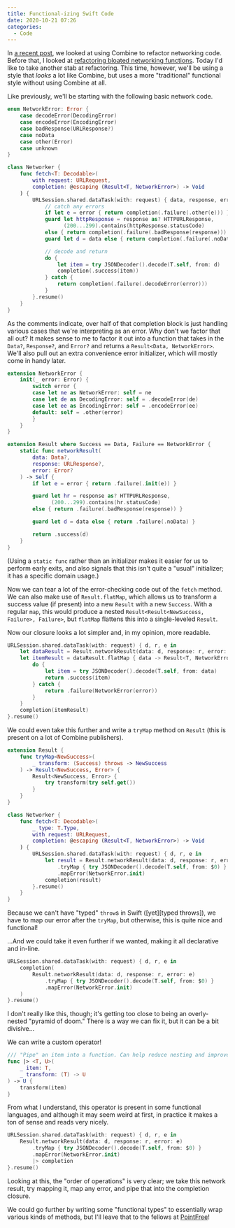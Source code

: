 ```yaml
---
title: Functional-izing Swift Code
date: 2020-10-21 07:26
categories:
  - Code
---
```


In [a recent post](/blog/combine-networking), we looked at using Combine to refactor networking code. Before that, I looked at [refactoring bloated networking functions](/blog/refactoring-functions). Today I'd like to take another stab at refactoring. This time, however, we'll be using a style that _looks_ a lot like Combine, but uses a more "traditional" functional style without using Combine at all. <!--more-->

Like previously, we'll be starting with the following basic network code.

```swift
enum NetworkError: Error {
    case decodeError(DecodingError)
    case encodeError(EncodingError)
    case badResponse(URLResponse?)
    case noData
    case other(Error)
    case unknown
}

class Networker {
    func fetch<T: Decodable>(
        with request: URLRequest,
        completion: @escaping (Result<T, NetworkError>) -> Void
    ) {
        URLSession.shared.dataTask(with: request) { data, response, error in
            // catch any errors
            if let e = error { return completion(.failure(.other(e))) }
            guard let httpResponse = response as? HTTPURLResponse,
                  (200...299).contains(httpResponse.statusCode)
            else { return completion(.failure(.badResponse(response))) }
            guard let d = data else { return completion(.failure(.noData)) }

            // decode and return
            do {
                let item = try JSONDecoder().decode(T.self, from: d)
                completion(.success(item))
            } catch {
                return completion(.failure(.decodeError(error)))
            }
        }.resume()
    }
}
```

As the comments indicate, over half of that completion block is just handling various cases that we're interpreting as an error. Why don't we factor that all out? It makes sense to me to factor it out into a function that takes in the `Data?`, `Response?`, and `Error?` and returns a `Result<Data, NetworkError>`. We'll also pull out an extra convenience error initializer, which will mostly come in handy later.

```swift
extension NetworkError {
    init(_ error: Error) {
        switch error {
        case let ne as NetworkError: self = ne
        case let de as DecodingError: self = .decodeError(de)
        case let ee as EncodingError: self = .encodeError(ee)
        default: self = .other(error)
        }
    }
}

extension Result where Success == Data, Failure == NetworkError {
    static func networkResult(
        data: Data?,
        response: URLResponse?,
        error: Error?
    ) -> Self {
        if let e = error { return .failure(.init(e)) }

        guard let hr = response as? HTTPURLResponse,
              (200...299).contains(hr.statusCode)
        else { return .failure(.badResponse(response)) }

        guard let d = data else { return .failure(.noData) }

        return .success(d)
    }
}
```

(Using a `static func` rather than an initializer makes it easier for us to perform early exits, and also signals that this isn't quite a "usual" initializer; it has a specific domain usage.)

Now we can tear a lot of the error-checking code out of the `fetch` method. We can also make use of `Result.flatMap`, which allows us to transform a success value (if present) into a new `Result` with a new `Success`. With a regular `map`, this would produce a nested `Result<Result<NewSuccess, Failure>, Failure>`, but `flatMap` flattens this into a single-leveled `Result`.

Now our closure looks a lot simpler and, in my opinion, more readable.

```swift
URLSession.shared.dataTask(with: request) { d, r, e in
    let dataResult = Result.networkResult(data: d, response: r, error: e)
    let itemResult = dataResult.flatMap { data -> Result<T, NetworkError> in
        do {
            let item = try JSONDecoder().decode(T.self, from: data)
            return .success(item)
        } catch {
            return .failure(NetworkError(error))
        }
    }
    completion(itemResult)
}.resume()
```

We could even take this further and write a `tryMap` method on `Result` (this is present on a lot of Combine publishers).

```swift
extension Result {
    func tryMap<NewSuccess>(
        _ transform: (Success) throws -> NewSuccess
    ) -> Result<NewSuccess, Error> {
        Result<NewSuccess, Error> {
			try transform(try self.get())
		}
    }
}

class Networker {
    func fetch<T: Decodable>(
        _ type: T.Type,
        with request: URLRequest,
        completion: @escaping (Result<T, NetworkError>) -> Void
    ) {
        URLSession.shared.dataTask(with: request) { d, r, e in
            let result = Result.networkResult(data: d, response: r, error: e)
                .tryMap { try JSONDecoder().decode(T.self, from: $0) }
                .mapError(NetworkError.init)
            completion(result)
        }.resume()
    }
}
```

Because we can't have "typed" `throw`s in Swift ([yet][typed throws]), we have to map our error after the `tryMap`, but otherwise, this is quite nice and functional!

...And we could take it even further if we wanted, making it all declarative and in-line.

```swift
URLSession.shared.dataTask(with: request) { d, r, e in
    completion(
        Result.networkResult(data: d, response: r, error: e)
            .tryMap { try JSONDecoder().decode(T.self, from: $0) }
            .mapError(NetworkError.init)
    )
}.resume()
```

I don't really like this, though; it's getting too close to being an overly-nested "pyramid of doom." There is a way we can fix it, but it can be a bit divisive...

We can write a custom operator!

```swift
/// "Pipe" an item into a function. Can help reduce nesting and improve clarity.
func |> <T, U>(
    _ item: T,
    _ transform: (T) -> U
) -> U {
    transform(item)
}
```

From what I understand, this operator is present in some functional languages, and although it may seem weird at first, in practice it makes a ton of sense and reads very nicely.

```swift
URLSession.shared.dataTask(with: request) { d, r, e in
    Result.networkResult(data: d, response: r, error: e)
        .tryMap { try JSONDecoder().decode(T.self, from: $0) }
        .mapError(NetworkError.init)
        |> completion
}.resume()
```

Looking at this, the "order of operations" is very clear; we take this network result, try mapping it, map any error, and pipe that into the completion closure.

We could go further by writing some "functional types" to essentially wrap various kinds of methods, but I'll leave that to the fellows at [PointFree](http://pointfree.co)!
